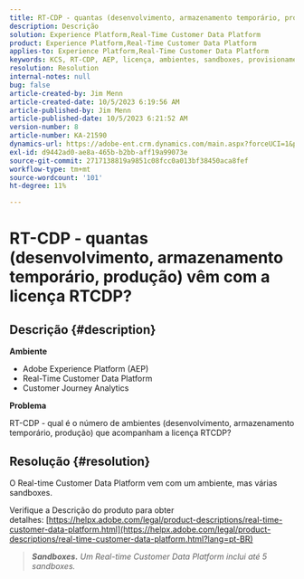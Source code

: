 ```yaml
---
title: RT-CDP - quantas (desenvolvimento, armazenamento temporário, produção) vêm com a licença RTCDP?
description: Descrição
solution: Experience Platform,Real-Time Customer Data Platform
product: Experience Platform,Real-Time Customer Data Platform
applies-to: Experience Platform,Real-Time Customer Data Platform
keywords: KCS, RT-CDP, AEP, licença, ambientes, sandboxes, provisionamento, Customer Journey Analytics, desenvolvimento, preparo, produção, Adobe Experience Platform
resolution: Resolution
internal-notes: null
bug: false
article-created-by: Jim Menn
article-created-date: 10/5/2023 6:19:56 AM
article-published-by: Jim Menn
article-published-date: 10/5/2023 6:21:52 AM
version-number: 8
article-number: KA-21590
dynamics-url: https://adobe-ent.crm.dynamics.com/main.aspx?forceUCI=1&pagetype=entityrecord&etn=knowledgearticle&id=10716b2f-4763-ee11-be6e-6045bd006268
exl-id: d9442ad0-ae8a-465b-b2bb-aff19a99073e
source-git-commit: 2717138819a9851c08fcc0a013bf38450aca8fef
workflow-type: tm+mt
source-wordcount: '101'
ht-degree: 11%

---
```


# RT-CDP - quantas (desenvolvimento, armazenamento temporário, produção) vêm com a licença RTCDP?

## Descrição {#description}


<b>Ambiente</b>

- Adobe Experience Platform (AEP)
- Real-Time Customer Data Platform
- Customer Journey Analytics




<b>Problema</b>

RT-CDP - qual é o número de ambientes (desenvolvimento, armazenamento temporário, produção) que acompanham a licença RTCDP?


## Resolução {#resolution}


O Real-time Customer Data Platform vem com um ambiente, mas várias sandboxes.

Verifique a Descrição do produto para obter detalhes: [https://helpx.adobe.com/legal/product-descriptions/real-time-customer-data-platform.html](https://helpx.adobe.com/legal/product-descriptions/real-time-customer-data-platform.html?lang=pt-BR)


> <b>*Sandboxes.</b> Um Real-time Customer Data Platform inclui até 5 sandboxes.*
